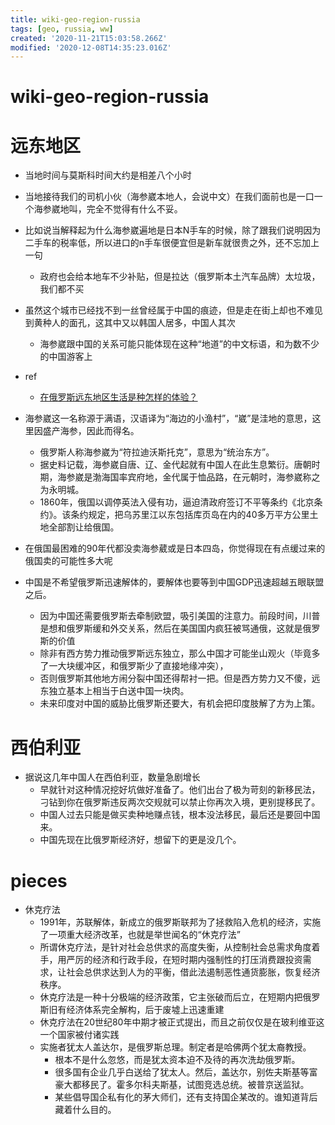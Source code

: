 ```yaml
---
title: wiki-geo-region-russia
tags: [geo, russia, ww]
created: '2020-11-21T15:03:58.266Z'
modified: '2020-12-08T14:35:23.016Z'
---
```


# wiki-geo-region-russia

# 远东地区

- 当地时间与莫斯科时间大约是相差八个小时
- 当地接待我们的司机小伙（海参崴本地人，会说中文）在我们面前也是一口一个海参崴地叫，完全不觉得有什么不妥。
- 比如说当解释起为什么海参崴遍地是日本N手车的时候，除了跟我们说明因为二手车的税率低，所以进口的n手车很便宜但是新车就很贵之外，还不忘加上一句
  - 政府也会给本地车不少补贴，但是拉达（俄罗斯本土汽车品牌）太垃圾，我们都不买
- 虽然这个城市已经找不到一丝曾经属于中国的痕迹，但是走在街上却也不难见到黄种人的面孔，这其中又以韩国人居多，中国人其次
  - 海参崴跟中国的关系可能只能体现在这种“地道”的中文标语，和为数不少的中国游客上

- ref
  - [在俄罗斯远东地区生活是种怎样的体验？](https://www.zhihu.com/question/27215452/answers/updated)

- 海参崴这一名称源于满语，汉语译为“海边的小渔村”，“崴”是洼地的意思，这里因盛产海参，因此而得名。
  - 俄罗斯人称海参崴为“符拉迪沃斯托克”，意思为“统治东方”。
  - 据史料记载，海参崴自唐、辽、金代起就有中国人在此生息繁衍。唐朝时期，海参崴是渤海国率宾府地，金代属于恤品路，在元朝时，海参崴称之为永明城。
  - 1860年，俄国以调停英法入侵有功，逼迫清政府签订不平等条约《北京条约》。该条约规定，把乌苏里江以东包括库页岛在内的40多万平方公里土地全部割让给俄国。
- 在俄国最困难的90年代都没卖海参葳或是日本四岛，你觉得现在有点缓过来的俄国卖的可能性多大呢
- 中国是不希望俄罗斯迅速解体的，要解体也要等到中国GDP迅速超越五眼联盟之后。
  - 因为中国还需要俄罗斯去牵制欧盟，吸引美国的注意力。前段时间，川普是想和俄罗斯缓和外交关系，然后在美国国内疯狂被骂通俄，这就是俄罗斯的价值
  - 除非有西方势力推动俄罗斯远东独立，那么中国才可能坐山观火（毕竟多了一大块缓冲区，和俄罗斯少了直接地缘冲突），
  - 否则俄罗斯其他地方闹分裂中国还得帮衬一把。但是西方势力又不傻，远东独立基本上相当于白送中国一块肉。
  - 未来印度对中国的威胁比俄罗斯还要大，有机会把印度肢解了方为上策。

# 西伯利亚

- 据说这几年中国人在西伯利亚，数量急剧增长
  - 早就针对这种情况挖好坑做好准备了。他们出台了极为苛刻的新移民法，刁钻到你在俄罗斯违反两次交规就可以禁止你再次入境，更别提移民了。
  - 中国人过去只能是做买卖种地赚点钱，根本没法移民，最后还是要回中国来。
  - 中国先现在比俄罗斯经济好，想留下的更是没几个。

# pieces

- 休克疗法
  - 1991年，苏联解体，新成立的俄罗斯联邦为了拯救陷入危机的经济，实施了一项重大经济改革，也就是举世闻名的“休克疗法”
  - 所谓休克疗法，是针对社会总供求的高度失衡，从控制社会总需求角度着手，用严厉的经济和行政手段，在短时期内强制性的打压消费跟投资需求，让社会总供求达到人为的平衡，借此法遏制恶性通货膨胀，恢复经济秩序。
  - 休克疗法是一种十分极端的经济政策，它主张破而后立，在短期内把俄罗斯旧有经济体系完全解构，后于废墟上迅速重建
  - 休克疗法在20世纪80年中期才被正式提出，而且之前仅仅是在玻利维亚这一个国家被付诸实践
  - 实施者犹太人盖达尔，是俄罗斯总理。制定者是哈佛两个犹太裔教授。
    - 根本不是什么忽悠，而是犹太资本迫不及待的再次洗劫俄罗斯。
    - 很多国有企业几乎白送给了犹太人。然后，盖达尔，别佐夫斯基等富豪大都移民了。霍多尔科夫斯基，试图竞选总统。被普京送监狱。
    - 某些倡导国企私有化的茅大师们，还有支持国企某改的。谁知道背后藏着什么目的。
